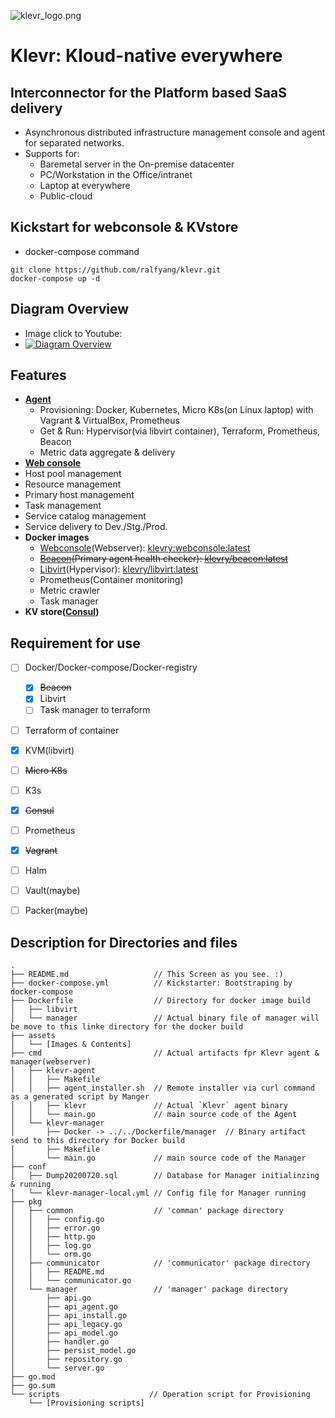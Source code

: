 ![klevr_logo.png](https://raw.githubusercontent.com/Klevry/klevr/master/assets/klevr_logo.png)
# Klevr: Kloud-native everywhere
## Interconnector for the Platform based SaaS delivery
 * Asynchronous distributed infrastructure management console and agent for separated networks.
 * Supports for:
   * Baremetal server in the On-premise datacenter
   * PC/Workstation in the Office/intranet
   * Laptop at everywhere
   * Public-cloud

## Kickstart for webconsole & KVstore
* docker-compose command
```
git clone https://github.com/ralfyang/klevr.git
docker-compose up -d
```

## Diagram Overview
 * Image click to Youtube:
 * [![Diagram Overview](https://raw.githubusercontent.com/Klevry/klevr/master/assets/Klevr_diagram_overview.png)](https://youtu.be/xLkqm1vEmd0)

## Features
 * **[Agent](./agent/)**
   * Provisioning: Docker, Kubernetes, Micro K8s(on Linux laptop) with Vagrant & VirtualBox, Prometheus 
   * Get & Run: Hypervisor(via libvirt container), Terraform, Prometheus, Beacon
   * Metric data aggregate & delivery
  * **[Web console](./webconsole/)**
   * Host pool management
   * Resource management
   * Primary host management 
   * Task management 
   * Service catalog management
   * Service delivery to Dev./Stg./Prod.
 * **Docker images**
   * [Webconsole](./Dockerfile/klevr_websonsole)(Webserver): [klevry:webconsole:latest](https://hub.docker.com/repository/docker/klevry/webconsole)
   * ~~[Beacon](./Dockerfile/beacon)(Primary agent health checker): [klevry/beacon:latest](https://hub.docker.com/repository/docker/klevry/beacon)~~
   * [Libvirt](./Dockerfile/libvirt)(Hypervisor): [klevry/libvirt:latest](https://hub.docker.com/repository/docker/klevry/libvirt)
   * Prometheus(Container monitoring)
   * Metric crawler
   * Task manager
 * **KV store([Consul](https://github.com/hashicorp/consul))**
   

## Requirement for use
 * [ ] Docker/Docker-compose/Docker-registry
   * [x] ~~Beacon~~
   * [x] Libvirt
   * [ ] Task manager to terraform
 * [ ] Terraform of container
 * [x] KVM(libvirt)
 * [ ] ~~Micro K8s~~
 * [ ] K3s
 * [x] ~~Consul~~
 * [ ] Prometheus 
 * [x] ~~Vagrant~~
 * [ ] Halm
 * [ ] Vault(maybe)
 * [ ] Packer(maybe)


## Description for Directories and files
```
.
├── README.md                   // This Screen as you see. :)
├── docker-compose.yml          // Kickstarter: Bootstraping by docker-compose
├── Dockerfile                  // Directory for docker image build
│   ├── libvirt
│   └── manager                 // Actual binary file of manager will be move to this linke directory for the docker build
├── assets
│   └── [Images & Contents]
├── cmd                         // Actual artifacts fpr Klevr agent & manager(webserver) 
│   ├── klevr-agent
│   │   ├── Makefile
│   │   ├── agent_installer.sh  // Remote installer via curl command as a generated script by Manger
│   │   ├── klevr               // Actual `Klevr` agent binary
│   │   └── main.go             // main source code of the Agent
│   └── klevr-manager
│       ├── Docker -> ../../Dockerfile/manager  // Binary artifact send to this directory for Docker build  
│       ├── Makefile
│       └── main.go             // main source code of the Manager
├── conf
│   ├── Dump20200720.sql        // Database for Manager initialinzing & running
│   └── klevr-manager-local.yml // Config file for Manager running
├── pkg
│   ├── common                  // 'comman' package directory
│   │   ├── config.go
│   │   ├── error.go
│   │   ├── http.go
│   │   ├── log.go
│   │   └── orm.go
│   ├── communicator            // 'communicator' package directory
│   │   ├── README.md
│   │   └── communicator.go
│   └── manager                 // 'manager' package directory
│       ├── api.go
│       ├── api_agent.go
│       ├── api_install.go
│       ├── api_legacy.go
│       ├── api_model.go
│       ├── handler.go
│       ├── persist_model.go
│       ├── repository.go
│       └── server.go
├── go.mod
├── go.sum
└── scripts                    // Operation script for Provisioning
    └── [Provisioning scripts]

```
